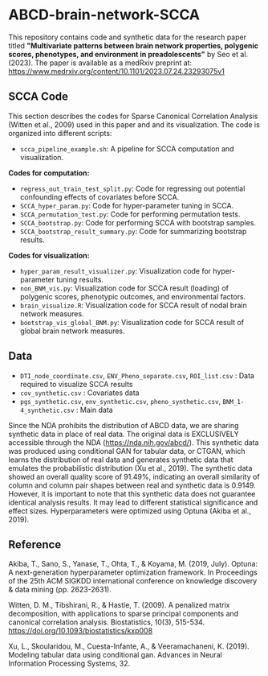 # ABCD-brain-network-SCCA

This repository contains code and synthetic data for the research paper titled **"Multivariate patterns between brain network properties, polygenic scores, phenotypes, and environment in preadolescents"** by Seo et al. (2023). The paper is available as a medRxiv preprint at: https://www.medrxiv.org/content/10.1101/2023.07.24.23293075v1

## SCCA Code

This section describes the codes for Sparse Canonical Correlation Analysis (Witten et al., 2009) used in this paper and and its visualization. The code is organized into different scripts:

- `scca_pipeline_example.sh`: A pipeline for SCCA computation and visualization.

**Codes for computation:**

- `regress_out_train_test_split.py`: Code for regressing out potential confounding effects of covariates before SCCA.
- `SCCA_hyper_param.py`: Code for hyper-parameter tuning in SCCA.
- `SCCA_permutation_test.py`: Code for performing permutation tests.
- `SCCA_bootstrap.py`: Code for performing SCCA with bootstrap samples.
- `SCCA_bootstrap_result_summary.py`: Code for summarizing bootstrap results.

**Codes for visualization:**

- `hyper_param_result_visualizer.py`: Visualization code for hyper-parameter tuning results.
- `non_BNM_vis.py`: Visualization code for SCCA result (loading) of polygenic scores, phenotypic outcomes, and environmental factors.
- `brain_visualize.R`: Visualization code for SCCA result of nodal brain network measures.
- `bootstrap_vis_global_BNM.py`: Visualization code for SCCA result of global brain network measures.

## Data
- `DTI_node_coordinate.csv`, `ENV_Pheno_separate.csv`, `ROI_list.csv` : Data required to visualize SCCA results
- `cov_synthetic.csv` : Covariates data
- `pgs_synthetic.csv`, `env_synthetic.csv`, `pheno_synthetic.csv`, `BNM_1-4_synthetic.csv` : Main data

Since the NDA prohibits the distribution of ABCD data, we are sharing synthetic data in place of real data. The original data is EXCLUSIVELY accessible through the NDA (https://nda.nih.gov/abcd/). This synthetic data was produced using conditional GAN for tabular data, or CTGAN, which learns the distribution of real data and generates synthetic data that emulates the probabilistic distribution (Xu et al., 2019). The synthetic data showed an overall quality score of 91.49%, indicating an overall similarity of column and column pair shapes between real and synthetic data is 0.9149. However, it is important to note that this synthetic data does not guarantee identical analysis results. It may lead to different statistical significance and effect sizes. Hyperparameters were optimized using Optuna (Akiba et al., 2019).

## Reference
Akiba, T., Sano, S., Yanase, T., Ohta, T., & Koyama, M. (2019, July). Optuna: A next-generation hyperparameter optimization framework. In Proceedings of the 25th ACM SIGKDD international conference on knowledge discovery & data mining (pp. 2623-2631).

Witten, D. M., Tibshirani, R., & Hastie, T. (2009). A penalized matrix decomposition, with applications to sparse principal components and canonical correlation analysis. Biostatistics, 10(3), 515-534. https://doi.org/10.1093/biostatistics/kxp008 

Xu, L., Skoularidou, M., Cuesta-Infante, A., & Veeramachaneni, K. (2019). Modeling tabular data using conditional gan. Advances in Neural Information Processing Systems, 32.
